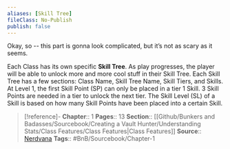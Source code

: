 ```yaml
---
aliases: [Skill Tree]
fileClass: No-Publish
publish: false
---
```


Okay, so -- this part is gonna look complicated, but it’s not as scary as it seems.

Each Class has its own specific **Skill Tree**. As play progresses, the player will be able to unlock more and more cool stuff in their Skill Tree. Each Skill Tree has a few sections: Class Name, Skill Tree Name, Skill Tiers, and Skills. At Level 1, the first Skill Point (SP) can only be placed in a tier 1 Skill. 3 Skill Points are needed in a tier to unlock the next tier. The Skill Level (SL) of a Skill is based on how many Skill Points have been placed into a certain Skill.

> [!reference]- 
> **Chapter**:: 1
> **Pages**:: 13
> **Section**:: [[Github/Bunkers and Badasses/Sourcebook/Creating a Vault Hunter/Understanding Stats/Class Features/Class Features|Class Features]]
> **Source**:: [Nerdvana](https://nerdvanagames.com)
> **Tags**:: #BnB/Sourcebook/Chapter-1 
